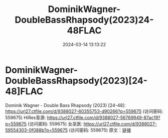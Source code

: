 ﻿---
title: DominikWagner-DoubleBassRhapsody(2023)24-48FLAC
date: 2024-03-14 13:13:22
categories: 古典音乐、新世纪、纯音雅乐
tags: 纯音雅乐
---
# DominikWagner-DoubleBassRhapsody(2023)[24-48]FLAC

Dominik Wagner - Double Bass Rhapsody
(2023) [24-48]: https://url27.ctfile.com/d/9388027-60355753-d90266?p=559675
(访问密码: 559675)
HiRes音源: https://url27.ctfile.com/d/9388027-56769949-87ac19?p=559675
(访问密码: 559675)
女巫医: https://url27.ctfile.com/d/9388027-59554303-0f088b?p=559675
(访问密码: 559675)
原文：[链接](https://blog.sina.com.cn/s/blog_1647c7e76010314pp.html)